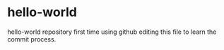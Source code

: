 # hello-world
hello-world repository
first time using github
editing this file to learn the commit process.
